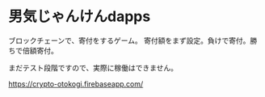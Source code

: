 # 男気じゃんけんdapps
ブロックチェーンで、寄付をするゲーム。
寄付額をまず設定。負けで寄付。勝ちで倍額寄付。

まだテスト段階ですので、実際に稼働はできません。

https://crypto-otokogi.firebaseapp.com/